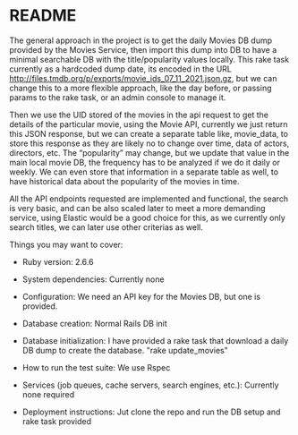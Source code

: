 # README

The general approach in the project is to get the daily Movies DB dump provided by the Movies Service, then import this dump into DB to have a minimal searchable DB with the title/popularity values locally. This rake task currently as a hardcoded dump date, its encoded in the URL http://files.tmdb.org/p/exports/movie_ids_07_11_2021.json.gz, but we can change this to a more flexible approach, like the day before, or passing params to the rake task, or an admin console to manage it.

Then we use the UID stored of the movies in the api request to get the details of the particular movie, using the Movie API, currently we just return this JSON response, but we can create a separate table like, movie_data, to store this response as they are likely no to change over time, data of actors, directors, etc. The “popularity” may change, but we update that value in the main local movie DB, the frequency has to be analyzed if we do it daily or weekly. We can even store that information in a separate table as well, to have historical data about the popularity of the movies in time.

All the API endpoints requested are implemented and functional, the search is very basic, and can be also scaled later to meet a more demanding service, using Elastic would be a good choice for this, as we currently only search titles, we can later use other criterias as well.


Things you may want to cover:

* Ruby version: 2.6.6

* System dependencies: Currently none

* Configuration: We need an API key for the Movies DB, but one is provided.

* Database creation: Normal Rails DB init

* Database initialization: I have provided a rake task that download a daily DB dump to create the database. "rake update_movies"

* How to run the test suite: We use Rspec

* Services (job queues, cache servers, search engines, etc.): Currently none required

* Deployment instructions: Jut clone the repo and run the DB setup and rake task provided

